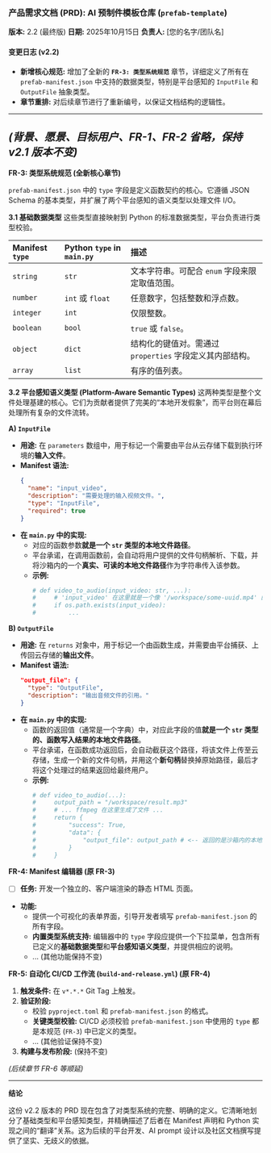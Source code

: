### **产品需求文档 (PRD): AI 预制件模板仓库 (`prefab-template`)**

**版本:** 2.2 (最终版)
**日期:** 2025年10月15日
**负责人:** [您的名字/团队名]

#### **变更日志 (v2.2)**
*   **新增核心规范:** 增加了全新的 **`FR-3: 类型系统规范`** 章节，详细定义了所有在 `prefab-manifest.json` 中支持的数据类型，特别是平台感知的 `InputFile` 和 `OutputFile` 抽象类型。
*   **章节重排:** 对后续章节进行了重新编号，以保证文档结构的逻辑性。

---
*(背景、愿景、目标用户、FR-1、FR-2 省略，保持 v2.1 版本不变)*
---

**FR-3: 类型系统规范 (全新核心章节)**

`prefab-manifest.json` 中的 `type` 字段是定义函数契约的核心。它遵循 JSON Schema 的基本类型，并扩展了两个平台感知的语义类型以处理文件 I/O。

**3.1 基础数据类型**
这些类型直接映射到 Python 的标准数据类型，平台负责进行类型校验。

| Manifest `type` | Python `type` in `main.py` | 描述 |
| :--- | :--- | :--- |
| `string` | `str` | 文本字符串。可配合 `enum` 字段来限定取值范围。 |
| `number` | `int` 或 `float` | 任意数字，包括整数和浮点数。 |
| `integer` | `int` | 仅限整数。 |
| `boolean` | `bool` | `true` 或 `false`。 |
| `object` | `dict` | 结构化的键值对。需通过 `properties` 字段定义其内部结构。 |
| `array` | `list` | 有序的值列表。 |

**3.2 平台感知语义类型 (Platform-Aware Semantic Types)**
这两种类型是整个文件处理基建的核心。它们为贡献者提供了完美的“本地开发假象”，而平台则在幕后处理所有复杂的文件流转。

**A) `InputFile`**
*   **用途:** 在 `parameters` 数组中，用于标记一个需要由平台从云存储下载到执行环境的**输入文件**。
*   **Manifest 语法:**
    ```json
    {
      "name": "input_video",
      "description": "需要处理的输入视频文件。",
      "type": "InputFile",
      "required": true
    }
    ```
*   **在 `main.py` 中的实现:**
    *   对应的函数参数**就是一个 `str` 类型的本地文件路径**。
    *   平台承诺，在调用函数前，会自动将用户提供的文件句柄解析、下载，并将沙箱内的一个**真实、可读的本地文件路径**作为字符串传入该参数。
    *   **示例:**
        ```python
        # def video_to_audio(input_video: str, ...):
        #     # 'input_video' 在这里就是一个像 '/workspace/some-uuid.mp4' 的路径
        #     if os.path.exists(input_video):
        #         ...
        ```

**B) `OutputFile`**
*   **用途:** 在 `returns` 对象中，用于标记一个由函数生成，并需要由平台捕获、上传回云存储的**输出文件**。
*   **Manifest 语法:**
    ```json
    "output_file": {
      "type": "OutputFile",
      "description": "输出音频文件的引用。"
    }
    ```
*   **在 `main.py` 中的实现:**
    *   函数的返回值（通常是一个字典）中，对应此字段的值**就是一个 `str` 类型的、函数写入结果的本地文件路径**。
    *   平台承诺，在函数成功返回后，会自动截获这个路径，将该文件上传至云存储，生成一个新的文件句柄，并用这个**新句柄**替换掉原始路径，最后才将这个处理过的结果返回给最终用户。
    *   **示例:**
        ```python
        # def video_to_audio(...):
        #     output_path = "/workspace/result.mp3"
        #     # ... ffmpeg 在这里生成了文件 ...
        #     return {
        #         "success": True,
        #         "data": {
        #             "output_file": output_path # <-- 返回的是沙箱内的本地路径
        #         }
        #     }
        ```

**FR-4: Manifest 编辑器 (原 FR-3)**
*   [ ] **任务:** 开发一个独立的、客户端渲染的静态 HTML 页面。
*   **功能:**
    *   提供一个可视化的表单界面，引导开发者填写 `prefab-manifest.json` 的所有字段。
    *   **内置类型系统支持:** 编辑器中的 `type` 字段应提供一个下拉菜单，包含所有已定义的**基础数据类型**和**平台感知语义类型**，并提供相应的说明。
    *   ... (其他功能保持不变)

**FR-5: 自动化 CI/CD 工作流 (`build-and-release.yml`) (原 FR-4)**
1.  **触发条件:** 在 `v*.*.*` Git Tag 上触发。
2.  **验证阶段:**
    *   校验 `pyproject.toml` 和 `prefab-manifest.json` 的格式。
    *   **关键类型校验:** CI/CD 必须校验 `prefab-manifest.json` 中使用的 `type` 都是本规范 (`FR-3`) 中已定义的类型。
    *   ... (其他验证保持不变)
3.  **构建与发布阶段:** (保持不变)

*(后续章节 FR-6 等顺延)*

---
**结论**

这份 v2.2 版本的 PRD 现在包含了对类型系统的完整、明确的定义。它清晰地划分了基础类型和平台感知类型，并精确描述了后者在 Manifest 声明和 Python 实现之间的“翻译”关系。这为后续的平台开发、AI prompt 设计以及社区文档撰写提供了坚实、无歧义的依据。
